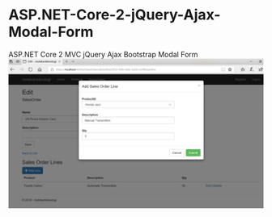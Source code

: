 # ASP.NET-Core-2-jQuery-Ajax-Modal-Form
ASP.NET Core 2 MVC jQuery Ajax Bootstrap Modal Form
![modal-forms-example](motekarteknologi/motekarteknologi/wwwroot/images/master-details-modal-form.png)
